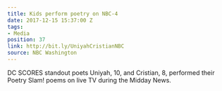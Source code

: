 ```yaml
---
title: Kids perform poetry on NBC-4
date: 2017-12-15 15:37:00 Z
tags:
- Media
position: 37
link: http://bit.ly/UniyahCristianNBC
source: NBC Washington
---
```


DC SCORES standout poets Uniyah, 10, and Cristian, 8, performed their Poetry Slam! poems on live TV during the Midday News. 
